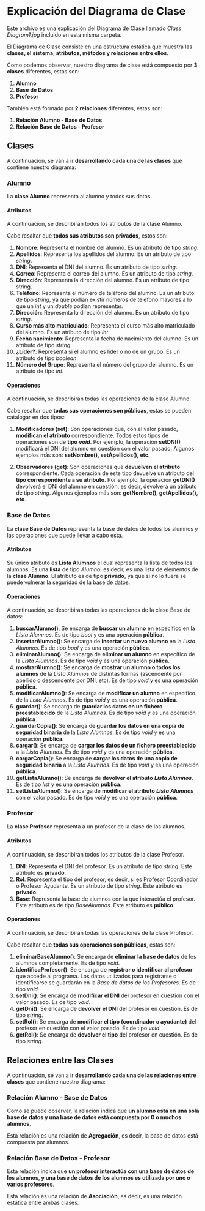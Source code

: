 # Explicación del Diagrama de Clase
Este archivo es una explicación del Diagrama de Clase llamado *Class Diagram1.jpg* incluido en esta misma carpeta.

El Diagrama de Clase consiste en una estructura estática que muestra las **clases, el sistema, atributos, métodos y relaciones entre ellos**.

Como podemos observar, nuestro diagrama de clase está compuesto por **3 clases** diferentes, estas son:
1. **Alumno**
2. **Base de Datos**
3. **Profesor**

También está formado por **2 relaciones** diferentes, estas son:
1. **Relación Alumno - Base de Datos**
2. **Relación Base de Datos - Profesor**
## Clases
A continuación, se van a ir **desarrollando cada una de las clases** que contiene nuestro diagrama:
### Alumno
La **clase Alumno** representa al alumno y todos sus datos.
#### Atributos
A continuación, se describirán todos los atributos de la clase Alumno.

Cabe resaltar que **todos sus atributos son privados**, estos son:
1. **Nombre**: Representa el nombre del alumno. Es un atributo de tipo *string*.
2. **Apellidos**: Representa los apellidos del alumno. Es un atributo de tipo *string*.
3. **DNI**: Representa el DNI del alumno. Es un atributo de tipo *string*.
4. **Correo**: Representa el correo del alumno. Es un atributo de tipo *string*.
5. **Dirección**: Representa la dirección del alumno. Es un atributo de tipo string.
6. **Teléfono**: Representa el número de teléfono del alumno. Es un atributo de tipo *string*, ya que podían existir números de telefono mayores a lo que un *int* y un *double* podían representar.
7. **Dirección**: Representa la dirección del alumno. Es un atributo de tipo *string*.
8. **Curso más alto matriculado**: Representa el curso más alto matriculado del alumno. Es un atributo de tipo *int*.
9. **Fecha nacimiento**: Representa la fecha de nacimiento del alumno. Es un atributo de tipo *string*.
10. **¿Líder?**: Representa si el alumno es lider o no de un grupo. Es un atributo de tipo *boolean*.
11. **Número del Grupo**: Representa el número del grupo del alumno. Es un atributo de tipo *int*.

#### Operaciones
A continuación, se describirán todas las operaciones de la clase Alumno.


Cabe resaltar que **todas sus operaciones son públicas**, estas se pueden catalogar en dos tipos:
1. **Modificadores (set)**:
Son operaciones que, con el valor pasado, **modifican el atributo** correspondiente.
Todos estos tipos de operaciones son de **tipo** ***void***.
Por ejemplo, la operación **setDNI()** modificará el DNI del alumno en cuestión con el valor pasado.
Algunos ejemplos más son: **setNombre(), setApellidos(), etc**.

2. **Observadores (get)**:
Son operaciones que **devuelven el atributo** correspondiente.
Cada operación de este tipo devuelve un atributo del **tipo correspondiente a su atributo**.
Por ejemplo, la operación **getDNI()** devolverá el DNI del alumno en cuestión, es decir, devolverá un atributo de tipo *string*.
Algunos ejemplos más son: **getNombre(), getApellidos(), etc**.
### Base de Datos
La **clase Base de Datos** representa la base de datos de todos los alumnos y las operaciones que puede llevar a cabo esta.
#### Atributos
Su único atributo es **Lista Alumnos** el cual representa la lista de todos los alumnos. Es una **lista** de tipo *Alumno*, es decir, es una lista de elementos de la **clase Alumno**. El atributo es de tipo **privado**, ya que si no lo fuera se puede vulnerar la seguridad de la base de datos.
#### Operaciones
A continuación, se describirán todas las operaciones de la clase Base de datos:
1. **buscarAlumno()**: Se encarga de **buscar un alumno** en específico en la *Lista Alumnos*. Es de tipo *bool* y es una operación **pública**.
2. **insertarAlumno()**: Se encarga de **insertar un nuevo alumno** en la *Lista Alumnos*. Es de tipo *bool* y es una operación **pública**.
3. **eliminarAlumno()**: Se encarga de **eliminar un alumno** en específico de la *Lista Alumnos*. Es de tipo *void* y es una operación **pública**.
4. **mostrarAlumno()**: Se encarga de **mostrar un alumno o todos los alumnos** de la *Lista Alumnos* de distintas formas (ascendente por apellido o descendente por DNI, etc). Es de tipo *void* y es una operación **pública**.
5. **modificarAlumno()**: Se encarga de **modificar un alumno** en específico de la *Lista Alumnos*. Es de tipo *void* y es una operación **pública**.
6. **guardar()**: Se encarga de **guardar los datos en un fichero preestablecido** de la *Lista Alumnos*. Es de tipo *void* y es una operación **pública**.
7. **guardarCopia()**: Se encarga de **guardar los datos en una copia de seguridad binaria** de la *Lista Alumnos*. Es de tipo *void* y es una operación **pública**.
8. **cargar()**: Se encarga de **cargar los datos de un fichero preestablecido** a la *Lista Alumnos*. Es de tipo *void* y es una operación **pública**.
9. **cargarCopia()**: Se encarga de **cargar los datos de una copia de seguridad binaria** a la *Lista Alumnos*. Es de tipo *void* y es una operación **pública**.
10. **getListaAlumno()**: Se encarga de **devolver el atributo** ***Lista Alumnos***. Es de tipo *list<Alumno>* y es una operación **pública**.
11. **setListaAlumno()**: Se encarga de **modificar el atributo** ***Lista Alumnos*** con el valor pasado. Es de tipo *void* y es una operación **pública**.
### Profesor
La **clase Profesor** representa a un profesor de la clase de los alumnos.
#### Atributos
A continuación, se describirán todos los atributos de la clase Profesor.

1. **DNI**: Representa el DNI del profesor. Es un atributo de tipo *string*. Este atributo es **privado**.
2. **Rol**: Representa el tipo del profesor, es decir, si es Profesor Coordinador o Profesor Ayudante. Es un atributo de tipo *string*. Este atributo es **privado**.
3. **Base**: Representa la base de alumnos con la que interactúa el profesor. Este atributo es de tipo *BaseAlumnos*. Este atributo es **público**.
#### Operaciones
A continuación, se describirán todas las operaciones de la clase Profesor.

Cabe resaltar que **todas sus operaciones son públicas**, estas son:
1. **eliminarBaseAlumno()**: Se encarga de **eliminar la base de datos** de los alumnos completamente. Es de tipo *void*.
2. **identificaProfesor()**: Se encarga de **registrar o identificar al profesor** que accede al programa. Los datos utilizados para registrarse o identificarse se guardarán en la *Base de datos de los Profesores*. Es de tipo *void*
3. **setDni()**: Se encarga de **modificar el DNI** del profesor en cuestión con el valor pasado. Es de tipo *void*.
4. **getDni()**: Se encarga de **devolver el DNI** del profesor en cuestión. Es de tipo *string*.
5. **setRol()**: Se encarga de **modificar el tipo (coordinador o ayudante)** del profesor en cuestión con el valor pasado. Es de tipo *void*.
6. **getRol()**: Se encarga de **devolver el tipo** del profesor en cuestión. Es de tipo *string*.
## Relaciones entre las Clases
A continuación, se van a ir **desarrollando cada una de las relaciones entre clases** que contiene nuestro diagrama:
### Relación Alumno - Base de Datos
Como se puede observar, la relación indica que **un alumno está en una sola base de datos y una base de datos está compuesta por 0 o muchos alumnos**.

Esta relación es una relación de **Agregación**, es decir, la base de datos está compuesta por alumnos.
### Relación Base de Datos - Profesor
Esta relación indica que **un profesor interactúa con una base de datos de los alumnos, y una base de datos de los alumnos es utilizada por uno o varios profesores**.

Esta relación es una relación de **Asociación**, es decir, es una relación estática entre ambas clases.
